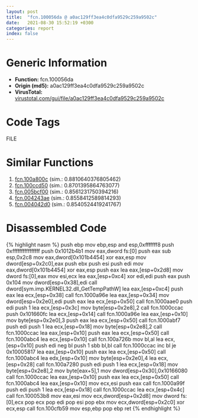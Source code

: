 ```yaml
---
layout: post
title:  "fcn.100056da @ a0ac129ff3ea4c0dfa9529c259a9502c"
date:   2021-08-30 15:52:19 +0300
categories: report
index: false
---
```


# Generic Information
- **Function:** fcn.100056da
- **Origin (md5):** a0ac129ff3ea4c0dfa9529c259a9502c
- **VirusTotal:** [virustotal.com/gui/file/a0ac129ff3ea4c0dfa9529c259a9502c][virustotal_ref]

# Code Tags
<span class="tag" id="FILE">FILE</span>


# Similar Functions

1. [fcn.100a800c][similar_1_ref] (sim.: 0.8810640376805462)
2. [fcn.100ccd50][similar_2_ref] (sim.: 0.8701395864763077)
3. [fcn.005bcf00][similar_3_ref] (sim.: 0.8561231750394216)
4. [fcn.004243ae][similar_4_ref] (sim.: 0.8558412589814293)
5. [fcn.004042d0][similar_5_ref] (sim.: 0.8540524419241767)


# Disassembled Code

{% highlight nasm %}
push ebp
mov ebp,esp
and esp,0xfffffff8
push 0xffffffffffffffff
push 0x1012b4b1
mov eax,dword fs:[0]
push eax
sub esp,0x2c8
mov eax,dword[0x101b4454]
xor eax,esp
mov dword[esp+0x2c0],eax
push ebx
push esi
push edi
mov eax,dword[0x101b4454]
xor eax,esp
push eax
lea eax,[esp+0x2d8]
mov dword fs:[0],eax
mov esi,ecx
lea eax,[esp+0xc4]
xor edi,edi
push eax
push 0x104
mov dword[esp+0x38],edi
call dword[sym.imp.KERNEL32.dll_GetTempPathW]
lea eax,[esp+0xc4]
push eax
lea ecx,[esp+0x38]
call fcn.1000a96e
lea eax,[esp+0x34]
mov dword[esp+0x2e0],edi
push eax
lea ecx,[esp+0x50]
call fcn.1000aae0
push edi
push 1
lea ecx,[esp+0x3c]
mov byte[esp+0x2e8],2
call fcn.1000ccac
push 0x101660fc
lea ecx,[esp+0x14]
call fcn.1000a96e
lea eax,[esp+0x10]
mov byte[esp+0x2e0],3
push eax
lea ecx,[esp+0x50]
call fcn.1000abf7
push edi
push 1
lea ecx,[esp+0x18]
mov byte[esp+0x2e8],2
call fcn.1000ccac
lea eax,[esp+0x10]
push eax
lea ecx,[esp+0x50]
call fcn.1000abc4
lea ecx,[esp+0x10]
call fcn.100a726b
mov bl,al
lea ecx,[esp+0x10]
push edi
neg bl
push 1
sbb bl,bl
call fcn.1000ccac
inc bl
je 0x10005817
lea eax,[esp+0x10]
push eax
lea ecx,[esp+0x50]
call fcn.1000abc4
lea edx,[esp+0x10]
mov byte[esp+0x2e0],4
lea ecx,[esp+0x28]
call fcn.100a7280
push edi
push 1
lea ecx,[esp+0x18]
mov byte[esp+0x2e8],2
mov byte[eax+5],1
mov dword[esp+0x30],0x10166080
call fcn.1000ccac
lea eax,[esp+0x10]
push eax
lea ecx,[esp+0x50]
call fcn.1000abc4
lea eax,[esp+0x10]
mov ecx,esi
push eax
call fcn.1000a99f
push edi
push 1
lea ecx,[esp+0x18]
call fcn.1000ccac
lea ecx,[esp+0x4c]
call fcn.100053b8
mov eax,esi
mov ecx,dword[esp+0x2d8]
mov dword fs:[0],ecx
pop ecx
pop edi
pop esi
pop ebx
mov ecx,dword[esp+0x2c0]
xor ecx,esp
call fcn.100cfb59
mov esp,ebp
pop ebp
ret
{% endhighlight %}


[similar_1_ref]: /report/fcn.100a800c@a0ac129ff3ea4c0dfa9529c259a9502c
[similar_2_ref]: /report/fcn.100ccd50@89dc67d2f980e8488f97b1bf8cb24258
[similar_3_ref]: /report/fcn.005bcf00@52d540e8e13e0f0bbb8946b2363a382d
[similar_4_ref]: /report/fcn.004243ae@418e0921f3a9bd4f5bc0dcc59623b5a1
[similar_5_ref]: /report/fcn.004042d0@e2ba7f10eb234338a49853c34d7d9c56
[virustotal_ref]: https://www.virustotal.com/gui/file/a0ac129ff3ea4c0dfa9529c259a9502c